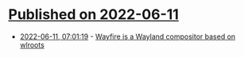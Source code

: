 # [Published on 2022-06-11](index.md)

* [2022-06-11, 07:01:19](https://news.ycombinator.com/item?id=31702567) - [Wayfire is a Wayland compositor based on wlroots](https://wayfire.org/)
